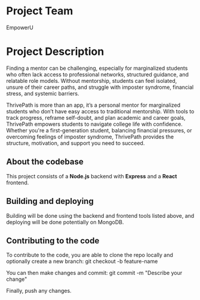# Project Team
EmpowerU

# Project Description
Finding a mentor can be challenging, especially for marginalized students who often lack access to professional networks, structured guidance, and relatable role models. Without mentorship, students can feel isolated, unsure of their career paths, and struggle with imposter syndrome, financial stress, and systemic barriers.

ThrivePath is more than an app, it’s a personal mentor for marginalized students who don’t have easy access to traditional mentorship. With tools to track progress, reframe self-doubt, and plan academic and career goals, ThrivePath empowers students to navigate college life with confidence. Whether you're a first-generation student, balancing financial pressures, or overcoming feelings of imposter syndrome, ThrivePath provides the structure, motivation, and support you need to succeed.
## About the codebase
This project consists of a **Node.js** backend with **Express** and a **React** frontend.

## Building and deploying
Building will be done using the backend and frontend tools listed above, and deploying will be done potentially on MongoDB.

## Contributing to the code
To contribute to the code, you are able to clone the repo locally and
optionally create a new branch: git checkout -b feature-name

You can then make changes and commit: git commit -m "Describe your change"

Finally, push any changes.

